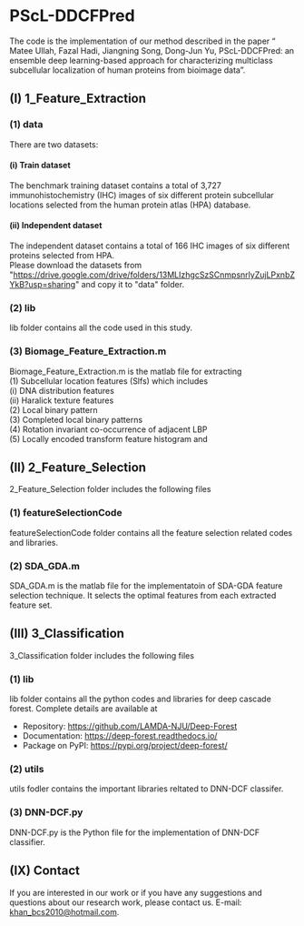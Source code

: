 # PScL-DDCFPred
The code is the implementation of our method described in the paper “ Matee Ullah, Fazal Hadi, Jiangning Song, Dong-Jun Yu, PScL-DDCFPred: an ensemble deep learning-based approach for characterizing multiclass subcellular localization of human proteins from bioimage data”.
## (I) 1_Feature_Extraction
### (1)	data
There are two datasets:
#### (i)	Train dataset
The benchmark training dataset contains a total of 3,727 immunohistochemistry (IHC) images of six different protein subcellular locations selected from the human protein atlas (HPA) database.
#### (ii)	Independent dataset
The independent dataset contains a total of 166 IHC images of six different proteins selected from HPA. <br />
Please download the datasets from "https://drive.google.com/drive/folders/13MLIzhgcSzSCnmpsnrlyZujLPxnbZYkB?usp=sharing" and copy it to "data" folder.
### (2)	lib
lib folder contains all the code used in this study.<br />
### (3)	Biomage_Feature_Extraction.m
Biomage_Feature_Extraction.m is the matlab file for extracting <br />
(1) Subcellular location features (Slfs) which includes <br />
	(i)		DNA distribution features <br />
	(ii)	Haralick texture features <br />
(2)	Local binary pattern <br />
(3)	Completed local binary patterns <br />
(4)	Rotation invariant co-occurrence of adjacent LBP <br />
(5)	Locally encoded transform feature histogram and <br /> 
## (II)	2_Feature_Selection
2_Feature_Selection folder includes the following files
### (1)	featureSelectionCode
featureSelectionCode folder contains all the feature selection related codes and libraries.
### (2) SDA_GDA.m
SDA_GDA.m is the matlab file for the implementatoin of SDA-GDA feature selection technique. It selects the optimal features from each extracted feature set.
## (III)	3_Classification
3_Classification folder includes the following files
### (1)	lib
lib folder contains all the python codes and libraries for deep cascade forest. Complete details are available at
* Repository: https://github.com/LAMDA-NJU/Deep-Forest
* Documentation: https://deep-forest.readthedocs.io/
* Package on PyPI: https://pypi.org/project/deep-forest/
### (2)	utils
utils fodler contains the important libraries reltated to DNN-DCF classifer.
### (3)	DNN-DCF.py
DNN-DCF.py is the Python file for the implementation of DNN-DCF classifier.
## (IX)	Contact
If you are interested in our work or if you have any suggestions and questions about our research work, please contact us. E-mail: khan_bcs2010@hotmail.com.
